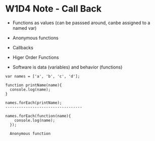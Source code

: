 # W1D4 Note - Call Back

- Functions as values (can be passsed around, canbe assigned to a named var)
- Anonymous functions
- Callbacks
- Higer Order Functions

-  Software is data (variables) and behavior (functions)

```
var names = ['a', 'b', 'c', 'd'];

function printName(name){
  console.log(name);
}

names.forEach(printName);
----------------------------------

names.forEach(function(name){
    console.log(name);
  });

  Anonymous function

```

